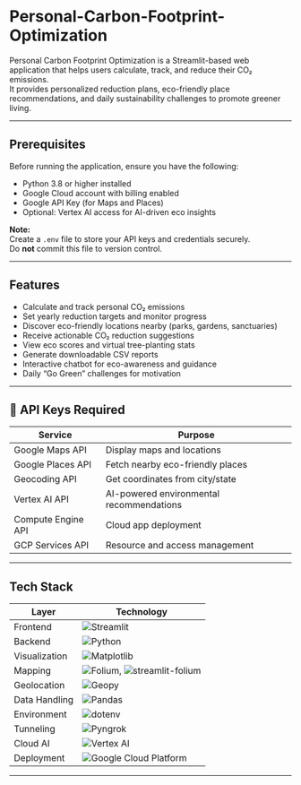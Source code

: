 # Personal-Carbon-Footprint-Optimization

Personal Carbon Footprint Optimization is a Streamlit-based web application that helps users calculate, track, and reduce their CO₂ emissions.  
It provides personalized reduction plans, eco-friendly place recommendations, and daily sustainability challenges to promote greener living.

---

## Prerequisites

Before running the application, ensure you have the following:

- Python 3.8 or higher installed  
- Google Cloud account with billing enabled  
- Google API Key (for Maps and Places)  
- Optional: Vertex AI access for AI-driven eco insights  

**Note:**  
Create a `.env` file to store your API keys and credentials securely.  
Do **not** commit this file to version control.

---

## Features

- Calculate and track personal CO₂ emissions  
- Set yearly reduction targets and monitor progress  
- Discover eco-friendly locations nearby (parks, gardens, sanctuaries)  
- Receive actionable CO₂ reduction suggestions  
- View eco scores and virtual tree-planting stats  
- Generate downloadable CSV reports  
- Interactive chatbot for eco-awareness and guidance  
- Daily “Go Green” challenges for motivation  

---

## 🔑 API Keys Required

| Service               | Purpose                                    |
|------------------------|--------------------------------------------|
| Google Maps API        | Display maps and locations                 |
| Google Places API      | Fetch nearby eco-friendly places           |
| Geocoding API          | Get coordinates from city/state            |
| Vertex AI API          | AI-powered environmental recommendations |
| Compute Engine API     | Cloud app deployment                       |
| GCP Services API       | Resource and access management             |

---

## Tech Stack

| Layer         | Technology                                                                 |
|---------------|----------------------------------------------------------------------------|
| Frontend      | ![Streamlit](https://img.shields.io/badge/Streamlit-FF4B4B?logo=streamlit&logoColor=white) |
| Backend       | ![Python](https://img.shields.io/badge/Python-3776AB?logo=python&logoColor=white) |
| Visualization | ![Matplotlib](https://img.shields.io/badge/Matplotlib-11557C?logo=python&logoColor=white) |
| Mapping       | ![Folium](https://img.shields.io/badge/Folium-77B300?logo=leaflet&logoColor=white), ![streamlit-folium](https://img.shields.io/badge/Streamlit--Folium-4F46E5?logo=python&logoColor=white) |
| Geolocation   | ![Geopy](https://img.shields.io/badge/Geopy-60A5FA?logo=python&logoColor=white) |
| Data Handling | ![Pandas](https://img.shields.io/badge/Pandas-150458?logo=pandas&logoColor=white) |
| Environment   | ![dotenv](https://img.shields.io/badge/dotenv-214B8A?logo=python&logoColor=white) |
| Tunneling     | ![Pyngrok](https://img.shields.io/badge/Pyngrok-4F46E5?logo=python&logoColor=white) |
| Cloud AI      | ![Vertex AI](https://img.shields.io/badge/Vertex%20AI-4285F4?logo=googlecloud&logoColor=white) |
| Deployment    | ![Google Cloud Platform](https://img.shields.io/badge/GCP-4285F4?logo=googlecloud&logoColor=white) |

---
